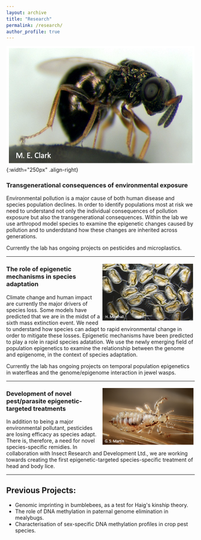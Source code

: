 ```yaml
---
layout: archive
title: "Research"
permalink: /research/
author_profile: true
---
```


![wasp](../files/wasp.png){:width="250px" .align-right} 

<h3>Transgenerational consequences of environmental exposure</h3>
Environmental pollution is a major cause of both human disease and species population declines. In order to identify populations most at risk we need to understand not only the individual consequences of pollution exposure but also the transgenerational consequences. Within the lab we use arthropod model species to examine the epigenetic changes caused by pollution and to underdstand how these changes are inherited across generations. 

Currently the lab has ongoing projects on pesticides and microplastics.

---

<img src="../files/daphnia.png" alt="daphnia" style="float:right;width:250px" />

<h3>The role of epigenetic mechanisms in species adaptation</h3>
Climate change and human impact are currently the major drivers of species loss. Some models have predicted that we are in the midst of a sixth mass extinction event. We need to understand how species can adapt to rapid environmental change in order to mitigate these losses. Epigenetic mechanisms have been predicted to play a role in rapid species adatation. We use the newly emerging field of population epigenetics to examine the relationship between the genome and epigenome, in the context of species adaptation.

Currently the lab has ongoing projects on temporal population epigenetics in waterfleas and the genome/epigenome interaction in jewel wasps.

---

<img src="../files/louse.png" alt="louse" style="float:right;width:250px">

<h3>Development of novel pest/parasite epigenetic-targeted treatments</h3>
In addition to being a major environmental pollutant, pesticides are losing efficacy as species adapt. There is, therefore, a need for novel species-specific remidies. In collaboration with Insect Research and Development Ltd., we are working towards creating the first epigenetic-targeted species-specific treatment of head and body lice. 

---

<h2>Previous Projects:</h2>

- Genomic imprinting in bumblebees, as a test for Haig's kinship theory.
- The role of DNA methylation in paternal genome elimination in mealybugs.
- Characterisation of sex-specific DNA methylation profiles in crop pest species.